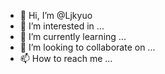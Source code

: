 - 👋 Hi, I’m @Ljkyuo
- 👀 I’m interested in ...
- 🌱 I’m currently learning ...
- 💞️ I’m looking to collaborate on ...
- 📫 How to reach me ...

<!---
Ljkyuo/Ljkyuo is a ✨ special ✨ repository because its `README.md` (this file) appears on your GitHub profile.
You can click the Preview link to take a look at your changes.
--->

